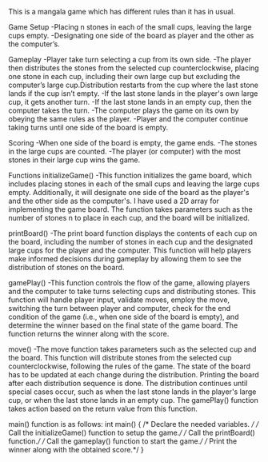 This is a mangala game which has different rules than it has in usual.

Game Setup
-Placing n stones in each of the small cups, leaving the large cups empty.
-Designating one side of the board as player and the other as the computer’s.

Gameplay
-Player take turn selecting a cup from its own side.
-The player then distributes the stones from the selected cup counterclockwise, placing one stone in each cup, including their own large cup but excluding the computer’s large cup.Distribution restarts from the cup where the last stone lands if the cup isn’t empty.
-If the last stone lands in the player's own large cup, it gets another turn.
-If the last stone lands in an empty cup, then the computer takes the turn.
-The computer plays the game on its own by obeying the same rules as the player.
-Player and the computer continue taking turns until one side of the board is empty.

Scoring
-When one side of the board is empty, the game ends.
-The stones in the large cups are counted.
-The player (or computer) with the most stones in their large cup wins the game.

Functions
initializeGame()
-This function initializes the game board, which includes placing stones in each of the small cups
and leaving the large cups empty. Additionally, it will designate one side of the board as the
player's and the other side as the computer's. I have used a 2D array for implementing the
game board. The function takes parameters such as the number of stones n to place in each cup,
and the board will be initialized.

printBoard()
-The print board function displays the contents of each cup on the board, including the number of
stones in each cup and the designated large cups for the player and the computer. This function
will help players make informed decisions during gameplay by allowing them to see the
distribution of stones on the board.

gamePlay()
-This function controls the flow of the game, allowing players and the computer to take turns
selecting cups and distributing stones. This function will handle player input, validate moves,
employ the move, switching the turn between player and computer, check for the end condition
of the game (i.e., when one side of the board is empty), and determine the winner based on the
final state of the game board. The function returns the winner along with the score.

move()
-The move function takes parameters such as the selected cup and the board. This function will
distribute stones from the selected cup counterclockwise, following the rules of the game. The
state of the board has to be updated at each change during the distribution. Printing the board after
each distribution sequence is done. The distribution continues until special cases occur, such as
when the last stone lands in the player's large cup, or when the last stone lands in an empty cup.
The gamePlay() function takes action based on the return value from this function.

main() function is as follows:
int main()
{
/* Declare the needed variables. */
/* Call the initializeGame() function to setup the game.*/
/* Call the printBoard() function.*/
/* Call the gameplay() function to start the game.*/
/* Print the winner along with the obtained score.*/
}
